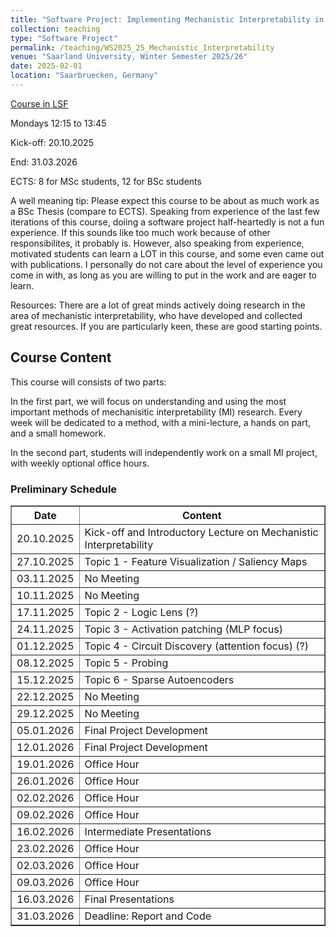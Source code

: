 ```yaml
---
title: "Software Project: Implementing Mechanistic Interpretability in NLP"
collection: teaching
type: "Software Project"
permalink: /teaching/WS2025_25_Mechanistic_Interpretability
venue: "Saarland University, Winter Semester 2025/26"
date: 2025-02-01
location: "Saarbruecken, Germany"
---
```


[Course in LSF](https://www.lsf.uni-saarland.de/qisserver/rds?state=verpublish&status=init&vmfile=no&publishid=158636&moduleCall=webInfo&publishConfFile=webInfo&publishSubDir=veranstaltung)

Mondays 12:15 to 13:45

Kick-off: 20.10.2025

End: 31.03.2026

ECTS: 8 for MSc students, 12 for BSc students 

A well meaning tip: Please expect this course to be about as much work as a BSc Thesis (compare to ECTS). Speaking from experience of the last few iterations of this course, doiing a software project half-heartedly is not a fun experience. If this sounds like too much work because of other responsibilites, it probably is. However, also speaking from experience, motivated students can learn a LOT in this course, and some even came out with publications. I personally do not care about the level of experience you come in with, as long as you are willing to put in the work and are eager to learn.

Resources: There are a lot of great minds actively doing research in the area of mechanistic interpretability, who have developed and collected great resources. If you are particularly keen, these are good starting points. 

<h2>Course Content</h2>
This course will consists of two parts: 

In the first part, we will focus on understanding and using the most important methods of mechanisitic interpretability (MI) research. Every week will be dedicated to a method, with a mini-lecture, a hands on part, and a small homework. 

In the second part, students will independently work on a small MI project, with weekly optional office hours.

<h3>Preliminary Schedule</h3>

<table border="1">
  <tr><th>Date</th><th>Content</th></tr>
  <tr><td>20.10.2025</td><td>Kick-off and Introductory Lecture on Mechanistic Interpretability</td></tr>
  <tr><td>27.10.2025</td><td>Topic 1 - Feature Visualization / Saliency Maps</td></tr>
  <tr><td>03.11.2025</td><td>No Meeting</td></tr>
  <tr><td>10.11.2025</td><td>No Meeting</td></tr>
  <tr><td>17.11.2025</td><td>Topic 2 - Logic Lens (?)</td></tr>
  <tr><td>24.11.2025</td><td>Topic 3 - Activation patching (MLP focus) </td></tr>
  <tr><td>01.12.2025</td><td>Topic 4 - Circuit Discovery (attention focus) (?)</td></tr>
  <tr><td>08.12.2025</td><td>Topic 5 - Probing</td></tr>
  <tr><td>15.12.2025</td><td>Topic 6 - Sparse Autoencoders </td></tr>
  <tr><td>22.12.2025</td><td>No Meeting</td></tr>
  <tr><td>29.12.2025</td><td>No Meeting</td></tr>
  <tr><td>05.01.2026</td><td>Final Project Development</td></tr>
  <tr><td>12.01.2026</td><td>Final Project Development</td></tr>
  <tr><td>19.01.2026</td><td>Office Hour</td></tr>
  <tr><td>26.01.2026</td><td>Office Hour</td></tr>
  <tr><td>02.02.2026</td><td>Office Hour</td></tr>
  <tr><td>09.02.2026</td><td>Office Hour</td></tr>
  <tr><td>16.02.2026</td><td>Intermediate Presentations</td></tr>
  <tr><td>23.02.2026</td><td>Office Hour</td></tr>
  <tr><td>02.03.2026</td><td>Office Hour</td></tr>
  <tr><td>09.03.2026</td><td>Office Hour</td></tr>
  <tr><td>16.03.2026</td><td>Final Presentations</td></tr>
  <tr><td>31.03.2026</td><td>Deadline: Report and Code</td></tr>
</table>